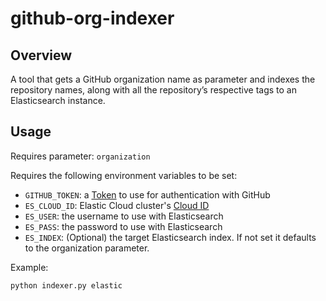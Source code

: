 # github-org-indexer

## Overview

A tool that gets a GitHub organization name as parameter and indexes the repository names, along with all the repository’s respective tags to an Elasticsearch instance.

## Usage

Requires parameter: `organization`

Requires the following environment variables to be set:

- `GITHUB_TOKEN`: a [Token](https://docs.github.com/en/authentication/keeping-your-account-and-data-secure/managing-your-personal-access-tokens#creating-a-fine-grained-personal-access-token) to use for authentication with GitHub
- `ES_CLOUD_ID`: Elastic Cloud cluster's [Cloud ID](https://www.elastic.co/guide/en/cloud/current/ec-cloud-id.html#ec_before_you_begin_3)
- `ES_USER`: the username to use with Elasticsearch
- `ES_PASS`: the password to use with Elasticsearch
- `ES_INDEX`: (Optional) the target Elasticsearch index. If not set it defaults to the organization parameter.

Example:

```sh
python indexer.py elastic
```